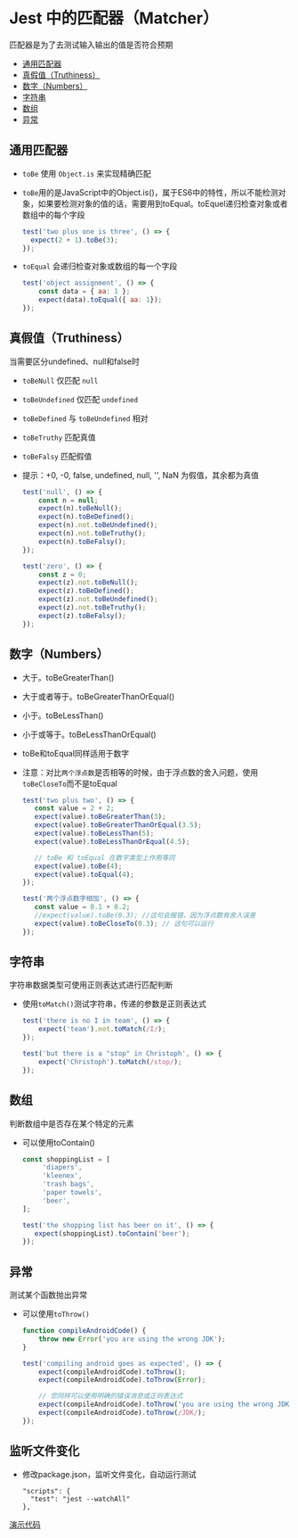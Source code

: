 # Jest 中的匹配器（Matcher）

匹配器是为了去测试输入输出的值是否符合预期

- [通用匹配器](#通用匹配器)
- [真假值（Truthiness）](#真假值（Truthiness）)
- [数字（Numbers）](#数字（Numbers）)
- [字符串](#字符串)
- [数组](#数组)
- [异常](#异常)

## 通用匹配器

- ```toBe``` 使用 ```Object.is``` 来实现精确匹配
- ```toBe```用的是JavaScript中的Object.is()，属于ES6中的特性，所以不能检测对象，如果要检测对象的值的话，需要用到toEqual。toEquel递归检查对象或者数组中的每个字段

  ```javascript
  test('two plus one is three', () => {
    expect(2 + 1).toBe(3);
  });
  ```

- ```toEqual``` 会递归检查对象或数组的每一个字段

  ```javascript
  test('object assignment', () => {
      const data = { aa: 1 };
      expect(data).toEqual({ aa: 1});
  });
  ```

## 真假值（Truthiness）

当需要区分undefined、null和false时

- ```toBeNull``` 仅匹配 ```null```
- ```toBeUndefined``` 仅匹配 ```undefined```
- ```toBeDefined``` 与 ```toBeUndefined``` 相对
- ```toBeTruthy``` 匹配真值
- ```toBeFalsy``` 匹配假值
- 提示：+0, -0, false, undefined, null, '', NaN 为假值，其余都为真值

  ```javascript
  test('null', () => {
      const n = null;
      expect(n).toBeNull();
      expect(n).toBeDefined();
      expect(n).not.toBeUndefined();
      expect(n).not.toBeTruthy();
      expect(n).toBeFalsy();
  });

  test('zero', () => {
      const z = 0;
      expect(z).not.toBeNull();
      expect(z).toBeDefined();
      expect(z).not.toBeUndefined();
      expect(z).not.toBeTruthy();
      expect(z).toBeFalsy();
  });
  ```

## 数字（Numbers）

- 大于。toBeGreaterThan()
- 大于或者等于。toBeGreaterThanOrEqual()
- 小于。toBeLessThan()
- 小于或等于。toBeLessThanOrEqual()
- toBe和toEqual同样适用于数字
- 注意：对比```两个浮点数```是否相等的时候，由于浮点数的舍入问题，使用```toBeCloseTo```而不是toEqual

   ```javascript
   test('two plus two', () => {
      const value = 2 + 2;
      expect(value).toBeGreaterThan(3);
      expect(value).toBeGreaterThanOrEqual(3.5);
      expect(value).toBeLessThan(5);
      expect(value).toBeLessThanOrEqual(4.5);

      // toBe 和 toEqual 在数字类型上作用等同
      expect(value).toBe(4);
      expect(value).toEqual(4);
   });

   test('两个浮点数字相加', () => {
      const value = 0.1 + 0.2;
      //expect(value).toBe(0.3); //这句会报错，因为浮点数有舍入误差
      expect(value).toBeCloseTo(0.3); // 这句可以运行
   });
   ```

## 字符串

字符串数据类型可使用正则表达式进行匹配判断

- 使用```toMatch()```测试字符串，传递的参数是正则表达式

  ```javascript
  test('there is no I in team', () => {
      expect('team').not.toMatch(/I/);
  });

  test('but there is a "stop" in Christoph', () => {
      expect('Christoph').toMatch(/stop/);
  });
  ```

## 数组

判断数组中是否存在某个特定的元素

- 可以使用toContain()

   ```javascript
   const shoppingList = [
        'diapers',
        'kleenex',
        'trash bags',
        'paper towels',
        'beer',
   ];

   test('the shopping list has beer on it', () => {
      expect(shoppingList).toContain('beer');
   });
   ```

## 异常

测试某个函数抛出异常

- 可以使用```toThrow()```
  
  ```javascript
  function compileAndroidCode() {
      throw new Error('you are using the wrong JDK');
  }

  test('compiling android goes as expected', () => {
      expect(compileAndroidCode).toThrow();
      expect(compileAndroidCode).toThrow(Error);

      // 您同样可以使用明确的错误消息或正则表达式
      expect(compileAndroidCode).toThrow('you are using the wrong JDK');
      expect(compileAndroidCode).toThrow(/JDK/);
  });
  ```

## 监听文件变化

- 修改package.json，监听文件变化，自动运行测试
  
  ```script
  "scripts": {
    "test": "jest --watchAll"
  },
  ```

[演示代码](../source_code/03)